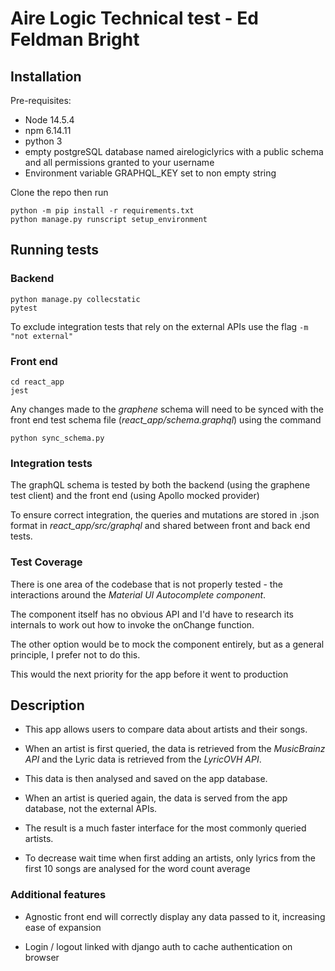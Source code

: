 # Aire Logic Technical test - Ed Feldman Bright


## Installation

Pre-requisites:
- Node 14.5.4
- npm 6.14.11
- python 3
- empty postgreSQL database named airelogiclyrics with a public schema and all permissions granted to your username
- Environment variable GRAPHQL_KEY set to non empty string

Clone the repo then run
```
python -m pip install -r requirements.txt
python manage.py runscript setup_environment
```

## Running tests

### Backend
```
python manage.py collecstatic
pytest
```
To exclude integration tests that rely on the external APIs use the flag ```-m "not external"```


### Front end
```
cd react_app
jest
```

Any changes made to the *graphene* schema will need to be synced with the front end test schema file (*react_app/schema.graphql*) using the command
```
python sync_schema.py
```

### Integration tests

The graphQL schema is tested by both the backend (using the graphene test client) and the front end (using Apollo mocked provider)

To ensure correct integration, the queries and mutations are stored in .json format in *react_app/src/graphql* and shared between front and back end tests.


### Test Coverage

There is one area of the codebase that is not properly tested - the interactions around the *Material UI Autocomplete component*.

The component itself has no obvious API and I'd have to research its internals to work out how to invoke the onChange function.

The other option would be to mock the component entirely, but as a general principle, I prefer not to do this.

This would the next priority for the app before it went to production


## Description

- This app allows users to compare data about artists and their songs.


- When an artist is first queried, the data is retrieved from the *MusicBrainz API* and the Lyric data is retrieved from the *LyricOVH API*.


- This data is then analysed and saved on the app database.


- When an artist is queried again, the data is served from the app database, not the external APIs.


- The result is a much faster interface for the most commonly queried artists.


- To decrease wait time when first adding an artists, only lyrics from the first 10 songs are analysed for the word count average


### Additional features

- Agnostic front end will correctly display any data passed to it, increasing ease of expansion


- Login / logout linked with django auth to cache authentication on browser

